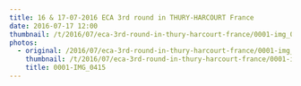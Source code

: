 ```yaml
---
title: 16 & 17-07-2016 ECA 3rd round in THURY-HARCOURT France
date: 2016-07-17 12:00
thumbnail: /t/2016/07/eca-3rd-round-in-thury-harcourt-france/0001-img_0415.jpg
photos:
  - original: /2016/07/eca-3rd-round-in-thury-harcourt-france/0001-img_0415.jpg
    thumbnail: /t/2016/07/eca-3rd-round-in-thury-harcourt-france/0001-img_0415.jpg
    title: 0001-IMG_0415
---
```

